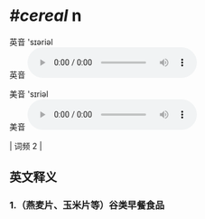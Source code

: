 # ***\#cereal*** n
英音 'sɪəriəl  
英音
<audio src="./media/cereal1.aac" controls="controls"></audio>

美音 'sɪriəl  
美音
<audio src="./media/cereal2.aac" controls="controls"></audio>



| 词频 2 |  

英文释义
---
### 1.**（燕麦片、玉米片等）谷类早餐食品**  



